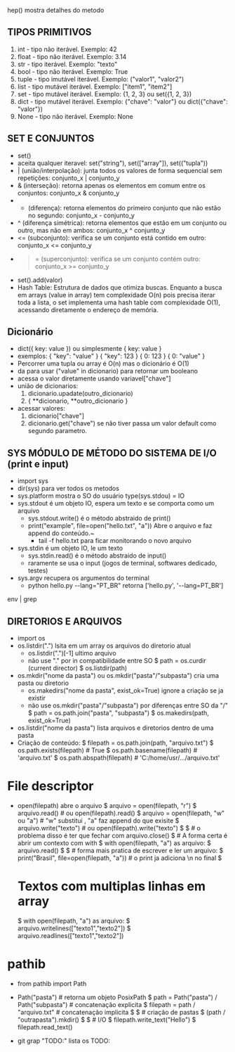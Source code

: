 hep() mostra detalhes do metodo

## TIPOS PRIMITIVOS

1. int - tipo não iterável. Exemplo: 42
2. float - tipo não iterável. Exemplo: 3.14
3. str - tipo iterável. Exemplo: "texto"
4. bool - tipo não iterável. Exemplo: True
5. tuple - tipo imutável iterável. Exemplo: ("valor1", "valor2") 
6. list - tipo mutável iterável. Exemplo: ["item1", "item2"]
7. set - tipo mutável iterável. Exemplo: {1, 2, 3} ou set({1, 2, 3})
8. dict - tipo mutável iterável. Exemplo: {"chave": "valor"} ou dict({"chave": "valor"})
9. None - tipo não iterável. Exemplo: None

## SET E CONJUNTOS

- set()
- aceita qualquer iteravel: set("string"), set(["array"]), set(("tupla"))
- | (união/interpolação): junta todos os valores de forma sequencial sem repetições: conjunto_x | conjunto_y
- & (interseção): retorna apenas os elementos em comum entre os conjuntos: conjunto_x & conjunto_y
- - (diferença): retorna elementos do primeiro conjunto que não estão no segundo: conjunto_x - conjunto_y
- ^ (diferença simétrica): retorna elementos que estão em um conjunto ou outro, mas não em ambos: conjunto_x ^ conjunto_y
- <= (subconjunto): verifica se um conjunto está contido em outro: conjunto_x <= conjunto_y
- >= (superconjunto): verifica se um conjunto contém outro: conjunto_x >= conjunto_y
- set().add(valor)
- Hash Table: Estrutura de dados que otimiza buscas. Enquanto a busca em arrays (value in array) tem complexidade O(n) pois precisa iterar toda a lista, o set implementa uma hash table com complexidade O(1), acessando diretamente o endereço de memória.

## Dicionário

- dict({ key: value }) ou simplesmente { key: value }
- exemplos: 
  { "key": "value" }
  { "key": 123 }
  { 0: 123 }
  { 0: "value" }
- Percorrer uma tupla ou array é O(n) mas o dicionário é O(1)
- da para usar ("value" in dicionario) para retornar um booleano
- acessa o valor diretamente usando variavel["chave"]
- união de dicionarios: 
  1. dicionario.upadate(outro_dicionario)
  2. { **dicionario, **outro_dicionario }
- acessar valores:
  1. dicionario["chave"]
  2. dicionario.get("chave") se não tiver passa um valor default como segundo parametro.

## SYS MÓDULO DE MÉTODO DO SISTEMA DE I/O (print e input)

- import sys
- dir(sys) para ver todos os metodos
- sys.platform mostra o SO do usuário
type(sys.stdou) = IO
- sys.stdout é um objeto IO, espera um texto e se comporta como um arquivo
  - sys.stdout.write() é o método abstraido de print()
  - print("example", file=open("hello.txt", "a")) Abre o arquivo e faz append do conteúdo.~
    - tail -f hello.txt para ficar monitorando o novo arquivo
- sys.stdin é um objeto IO, le um texto
  - sys.stdin.read() é o método abstraido de input()
  - raramente se usa o input (jogos de terminal, softwares dedicado, testes)
- sys.argv recupera os argumentos do terminal
  - python hello.py --lang="PT_BR"            retorna ['hello.py', '--lang=PT_BR']

env | grep 


## DIRETORIOS E ARQUIVOS

- import os
- os.listdir(".") lsita em um array os arquivos do diretorio atual
  - os.listdir(".")[-1] ultimo arquivo
  - não use "." por in compatibilidade entre SO
    $ path = os.curdir  (current director)
    $ os.listdir(path)
- os.mkdir("nome da pasta") ou os.mkdir("pasta"/"subpasta") cria uma pasta ou diretorio
  - os.makedirs("nome da pasta", exist_ok=True) ignore a criação se ja existir
  - não use os.mkdir("pasta"/"subpasta") por diferenças entre SO da "/"
    $ path = os.path.join("pasta", "subpasta")
    $ os.makedirs(path, exist_ok=True)
- os.listdir("nome da pasta") lista arquivos e diretorios dentro de uma pasta
- Criação de conteúdo:
  $ filepath = os.path.join(path, "arquivo.txt")
  $ os.path.exists(filepath) # True
  $ os.path.basename(filepath) # 'arquivo.txt'
  $ os.path.abspath(filepath) # 'C:/home/usr/.../arquivo.txt'
# File descriptor
- open(filepath) abre o arquivo
  $ arquivo = open(filepath, "r")
  $ arquivo.read()                            # ou open(filepath).read()
  $ arquivo = open(filepath, "w" ou "a")      # "w" substitui , "a" faz append do que exisite
  $ arquivo.write("texto")                   # ou open(filepath).write("texto")
  $
  $ # o problema disso é ter que fechar com arquivo.close()
  $ # A forma certa é abrir um contexto com with
  $ with open(filepath, "a") as arquivo:
  $   arquivo.read()
  $
  $ # forma mais pratica de escrever e ler um arquivo:
  $ print("Brasil", file=open(filepath, "a")) # o print ja adiciona \n no final
  $
  # Textos com multiplas linhas em array
  $ with open(filepath, "a") as arquivo:
  $   arquivo.writelines(["texto1","texto2"])
  $   arquivo.readlines(["texto1","texto2"])
# pathib
- from pathib import Path
- Path("pasta")                               # retorna um objeto PosixPath
  $ path = Path("pasta") / Path("subpasta")   # concatenação explicita
  $ filepath = path / "arquivo.txt"           # concatenação implicita
  $
  $ # criação de pastas
  $ (path / "outrapasta").mkdir()
  $
  $ # I/O
  $ filepath.write_text("Hello")
  $ filepath.read_text()


- git grap "TODO:" lista os TODO: